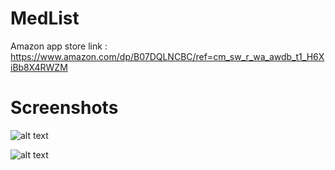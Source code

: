 # MedList

Amazon app store link : https://www.amazon.com/dp/B07DQLNCBC/ref=cm_sw_r_wa_awdb_t1_H6XiBb8X4RWZM

# Screenshots

![alt text](https://images-na.ssl-images-amazon.com/images/I/510a4sjiD%2BL.png)

![alt text](https://images-na.ssl-images-amazon.com/images/I/51OpncHepdL.png)
